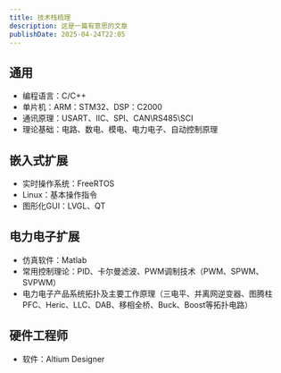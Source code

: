 ```yaml
---
title: 技术栈梳理
description: 这是一篇有意思的文章
publishDate: 2025-04-24T22:05
---
```

## 通用
- 编程语言：C/C++
- 单片机：ARM：STM32、DSP：C2000
- 通讯原理：USART、IIC、SPI、CAN\RS485\SCI
- 理论基础：电路、数电、模电、电力电子、自动控制原理
## 嵌入式扩展
- 实时操作系统：FreeRTOS
- Linux：基本操作指令
- 图形化GUI：LVGL、QT
## 电力电子扩展
- 仿真软件：Matlab
- 常用控制理论：PID、卡尔曼滤波、PWM调制技术（PWM、SPWM、SVPWM）
- 电力电子产品系统拓扑及主要工作原理（三电平、并离网逆变器、图腾柱PFC、Heric、LLC、DAB、移相全桥、Buck、Boost等拓扑电路）
## 硬件工程师
- 软件：Altium Designer

